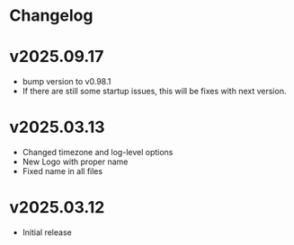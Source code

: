 # Changelog

# v2025.09.17
- bump version to v0.98.1
- If there are still some startup issues, this will be fixes with next version.

# v2025.03.13
- Changed timezone and log-level options
- New Logo with proper name
- Fixed name in all files 

# v2025.03.12

- Initial release
